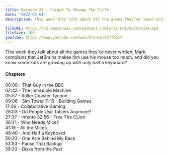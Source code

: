 ```yaml
---
title: Episode 24 - Forgot To Change The Title
date: "2022-04-01"
description: This week they talk about all the games they've never written, Mark complains that JetBrains makes him use his mouse too much, and did you know some kids are growing up with only half a keyboard?

fileURL: https://s3.amazonaws.com/podcast.timlytle.net/ep24/ep24.mp3
fileSize: 100
youtube: https://www.youtube.com/watch?v=CelXJff9bIY
---
```


This week they talk about all the games they've never written, Mark complains that JetBrains makes him use his mouse too much, and did you know some kids are growing up with only half a keyboard?


#### Chapters

00:00 - That Guy in the BBC  
02:42 - The Incredible Machine  
05:57 - Roller Coaster Tycoon  
09:06 - Sim Tower
11:19 - Building Games  
17:46 - Collaborative Gaming  
26:03 - Do People Use Tablets Anymore?  
27:37 - Infento
32:56 - Free The CLion  
36:21 - Who Needs Mice?  
41:19 - All the Mices  
48:40 - And Half a Keyboard  
50:23 - One Arm Behind My Back  
53:53 - Pause That Backup  
59:33 - Disks from the Past  